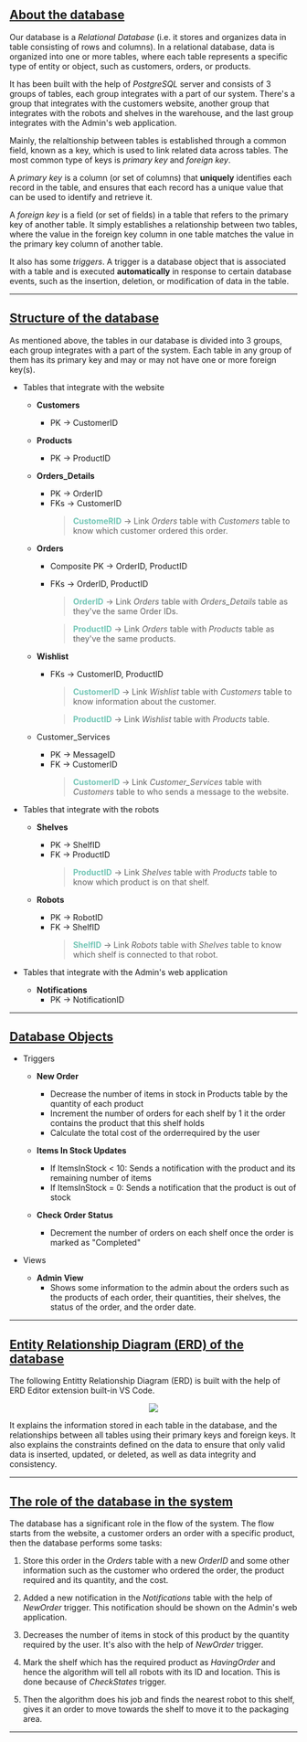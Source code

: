 ## <u> About the database </u> ##
Our database is a _Relational Database_ (i.e. it stores and organizes data in table consisting of rows and columns). In a relational database, data is organized into one or more tables, where each table represents a specific type of entity or object, such as customers, orders, or products.

It has been built with the help of _PostgreSQL_ server and consists of 3 groups of tables, each group integrates with a part of our system. There's a group that integrates with the customers website, another group that integrates with the robots and shelves in the warehouse, and the last group integrates with the Admin's web application.

Mainly, the relaltionship between tables is established through a common field, known as a key, which is used to link related data across tables. The most common type of keys is _primary key_ and _foreign key_.

A _primary key_ is a column (or set of columns) that __uniquely__ identifies each record in the table, and ensures that each record has a unique value that can be used to identify and retrieve it.

A _foreign key_ is a field (or set of fields) in a table that refers to the primary key of another table. It simply establishes a relationship between two tables, where the value in the foreign key column in one table matches the value in the primary key column of another table.

It also has some _triggers_. A trigger is a database object that is associated with a table and is executed __automatically__ in response to certain database events, such as the insertion, deletion, or modification of data in the table.

<hr>

## <u> Structure of the database </u> ##

As mentioned above, the tables in our database is divided into 3 groups, each group integrates with a part of the system. Each table in any group of them has its primary key and may or may not have one or more foreign key(s).

- Tables that integrate with the website
  - __Customers__
     - PK &rarr; CustomerID

  - __Products__
     - PK &rarr; ProductID

  - __Orders_Details__
     - PK &rarr; OrderID
     - FKs &rarr; CustomerID
         ><span style="color:#73c6b6; font-weight:bold;">CustomeRID</span> &rarr; Link _Orders_ table with _Customers_ table to know which customer ordered this order.

   - __Orders__
     - Composite PK &rarr; OrderID, ProductID
     - FKs &rarr; OrderID, ProductID
         ><span style="color: #73c6b6; font-weight:bold;">OrderID</span> &rarr; Link _Orders_ table with _Orders_Details_ table as they've the same Order IDs.

         ><span style="color: #73c6b6; font-weight:bold;">ProductID</span> &rarr; Link _Orders_ table with _Products_ table as they've the same products.

   - __Wishlist__
     - FKs &rarr; CustomerID, ProductID
         ><span style="color: #73c6b6; font-weight:bold;">CustomerID</span> &rarr; Link _Wishlist_ table with _Customers_ table to know information about the customer.

         ><span style="color: #73c6b6; font-weight:bold;">ProductID</span> &rarr; Link _Wishlist_ table with _Products_ table.

   - Customer_Services
     - PK &rarr; MessageID
     - FK &rarr; CustomerID
         ><span style="color: #73c6b6; font-weight:bold;">CustomerID</span> &rarr; Link _Customer_Services_ table with _Customers_ table to who sends a message to the website.

- Tables that integrate with the robots
  - __Shelves__
  	- PK &rarr; ShelfID
  	- FK &rarr; ProductID
		><span style="color:#73c6b6; font-weight:bold;">ProductID</span> &rarr; Link _Shelves_ table with _Products_ table to know which product is on that shelf.

  - __Robots__
  	- PK &rarr; RobotID
  	- FK &rarr; ShelfID
		><span style="color:#73c6b6; font-weight:bold;">ShelfID</span> &rarr; Link _Robots_ table with _Shelves_ table to know which shelf is connected to that robot.
  
- Tables that integrate with the Admin's web application
  - __Notifications__
  	- PK &rarr; NotificationID

<hr>

## <u>Database Objects</u> ##

- Triggers  
   - __New Order__
     - Decrease the number of items in stock in Products table by the quantity of each product
     - Increment the number of orders for each shelf by 1 it the order contains the product that this shelf holds
     - Calculate the total cost of the orderrequired by the user 

   - __Items In Stock Updates__
     - If ItemsInStock < 10: Sends a notification with the product and its remaining number of items
     - If ItemsInStock = 0: Sends a notification that the product is out of stock

   - __Check Order Status__
     - Decrement the number of orders on each shelf once the order is marked as "Completed"

- Views
  - __Admin View__
    - Shows some information to the admin about the orders such as the products of each order, their quantities, their shelves, the status of the order, and the order date.

<hr>

## <u> Entity Relationship Diagram (ERD) of the database </u> ##
The following Entitty Relationship Diagram (ERD) is built with the help of ERD Editor extension built-in VS Code.

<p align="center">
<img src="https://user-images.githubusercontent.com/70551007/229638460-40991392-d75f-4b93-b39e-c09313050cad.png">
</p>

It explains the information stored in each table in the database, and the relationships between all tables using their primary keys and foreign keys. It also explains the constraints defined on the data to ensure that only valid data is inserted, updated, or deleted, as well as data integrity and consistency.

<hr>

## <u> The role of the database in the system </u> ##

The database has a significant role in the flow of the system. The flow starts from the website, a customer orders an order with a specific product, then the database performs some tasks:

1. Store this order in the _Orders_ table with a new _OrderID_ and some other information such as the customer who ordered the order, the product required and its quantity, and the cost.

2. Added a new notification in the _Notifications_ table with the help of _NewOrder_ trigger. This notification should be shown on the Admin's web application.

3. Decreases the number of items in stock of this product by the quantity required by the user. It's also with the help of _NewOrder_ trigger.

4. Mark the shelf which has the required product as _HavingOrder_ and hence the algorithm will tell all robots with its ID and location. This is done because of _CheckStates_ trigger.

5. Then the algorithm does his job and finds the nearest robot to this shelf, gives it an order to move towards the shelf to move it to the packaging area.

<hr>

